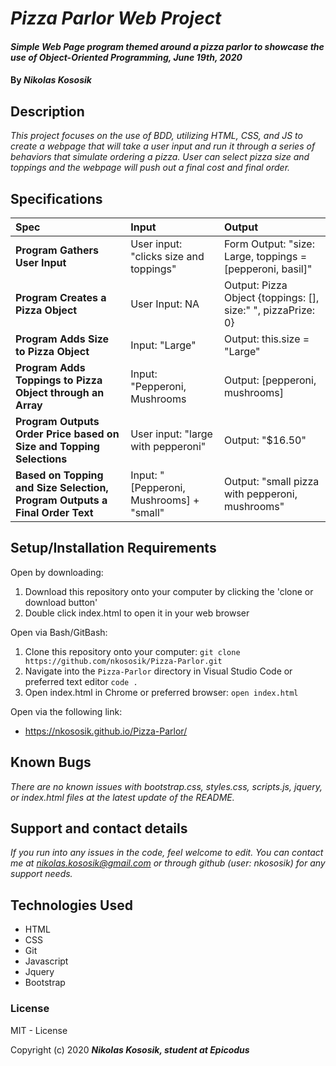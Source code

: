 # _Pizza Parlor Web Project_

#### _Simple Web Page program themed around a pizza parlor to showcase the use of Object-Oriented Programming, June 19th, 2020_

#### By _**Nikolas Kososik**_

## Description

_This project focuses on the use of BDD, utilizing HTML, CSS, and JS to create a webpage that will take a user input and run it through a series of behaviors that simulate ordering a pizza. User can select pizza size and toppings and the webpage will push out a final cost and final order._

## Specifications

| Spec | Input | Output |
| :------------- | :------------- | :------------- |
| **Program Gathers User Input** | User input: "clicks size and toppings" | Form Output: "size: Large, toppings = [pepperoni, basil]" |
| **Program Creates a Pizza Object**| User Input: NA | Output: Pizza Object {toppings: [], size:" ", pizzaPrize: 0} |
| **Program Adds Size to Pizza Object**| Input: "Large" | Output: this.size = "Large" |
| **Program Adds Toppings to Pizza Object through an Array**| Input: "Pepperoni, Mushrooms | Output: [pepperoni, mushrooms] |
| **Program Outputs Order Price based on Size and Topping Selections** | User input: "large with pepperoni"  | Output: "$16.50" |
| **Based on Topping and Size Selection, Program Outputs a Final Order Text**| Input: "[Pepperoni, Mushrooms] + "small" | Output: "small pizza with pepperoni, mushrooms" |




## Setup/Installation Requirements

Open by downloading:
1. Download this repository onto your computer by clicking the 'clone or download button'
2. Double click index.html to open it in your web browser

Open via Bash/GitBash:
1. Clone this repository onto your computer:
`git clone https://github.com/nkososik/Pizza-Parlor.git`
2. Navigate into the `Pizza-Parlor` directory in Visual Studio Code or preferred text editor
`code .`
3. Open index.html in Chrome or preferred browser:
`open index.html`

Open via the following link:
* https://nkososik.github.io/Pizza-Parlor/


## Known Bugs

_There are no known issues with bootstrap.css, styles.css, scripts.js, jquery, or index.html files at the latest update of the README._

## Support and contact details

 _If you run into any issues in the code, feel welcome to edit. You can contact me at nikolas.kososik@gmail.com or through github (user: nkososik) for any support needs._

## Technologies Used

* HTML
* CSS
* Git
* Javascript
* Jquery
* Bootstrap

### License

MIT - License

Copyright (c) 2020 **_Nikolas Kososik, student at Epicodus_**